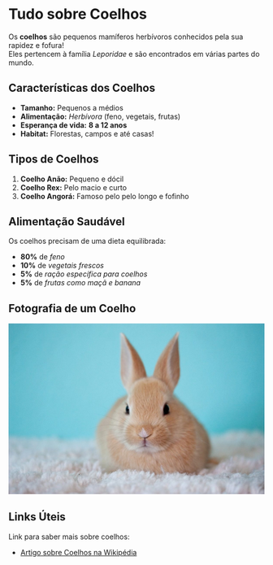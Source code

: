 # Tudo sobre Coelhos

Os **coelhos** são pequenos mamíferos herbívoros conhecidos pela sua rapidez e fofura!  
Eles pertencem à família *Leporidae* e são encontrados em várias partes do mundo.

## Características dos Coelhos

- **Tamanho:** Pequenos a médios  
- **Alimentação:** *Herbívora* (feno, vegetais, frutas)  
- **Esperança de vida:** **8 a 12 anos**  
- **Habitat:** Florestas, campos e até casas!  

## Tipos de Coelhos

1. **Coelho Anão:** Pequeno e dócil
2. **Coelho Rex:** Pelo macio e curto  
3. **Coelho Angorá:** Famoso pelo pelo longo e fofinho  

## Alimentação Saudável

Os coelhos precisam de uma dieta equilibrada:
- **80%** de *feno*
- **10%** de *vegetais frescos* 
- **5%** de *ração específica para coelhos*  
- **5%** de *frutas como maçã e banana*

## Fotografia de um Coelho

![Coelho fofo](coelho.png)

## Links Úteis

Link para saber mais sobre coelhos:
- [Artigo sobre Coelhos na Wikipédia](https://pt.wikipedia.org/wiki/Coelho)  

